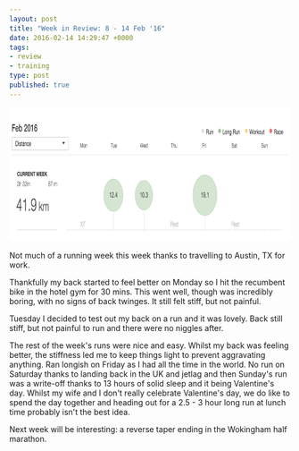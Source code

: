 ```yaml
---
layout: post
title: "Week in Review: 8 - 14 Feb '16"
date: 2016-02-14 14:29:47 +0000
tags:
- review
- training
type: post
published: true
---
```


<a href="/assets/week-in-review-8-14Feb16.png"><img alt="Week in Review: 8 - 14 Feb '16" src="/assets/week-in-review-8-14Feb16.png" width="840" height="240" class="center" /></a>

Not much of a running week this week thanks to travelling to Austin, TX for work.  

Thankfully my back started to feel better on Monday so I hit the recumbent bike in the hotel gym for 30 mins.  This went well, though was incredibly boring, with no signs of back twinges.  It still felt stiff, but not painful.

Tuesday I decided to test out my back on a run and it was lovely.  Back still stiff, but not painful to run and there were no niggles after.

The rest of the week's runs were nice and easy.  Whilst my back was feeling better, the stiffness led me to keep things light to prevent aggravating anything.  Ran longish on Friday as I had all the time in the world.  No run on Saturday thanks to landing back in the UK and jetlag and then Sunday's run was a write-off thanks to 13 hours of solid sleep and it being Valentine's day.  Whilst my wife and I don't really celebrate Valentine's day, we do like to spend the day together and heading out for a 2.5 - 3 hour long run at lunch time probably isn't the best idea.

Next week will be interesting: a reverse taper ending in the Wokingham half marathon.
